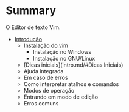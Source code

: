 # Summary

O Editor de texto Vim.

* [Introdução](intro.md)
    * [Instalação do vim](intro.md)
        * Instalação no Windows
        * Instalação no GNU/Linux
    * [Dicas iniciais](intro.md/#Dicas Iniciais)
    * Ajuda integrada
    * Em caso de erros
    * Como interpretar atalhos e comandos
    * Modos de operação
    * Entrando em modo de edição
    * Erros comuns

